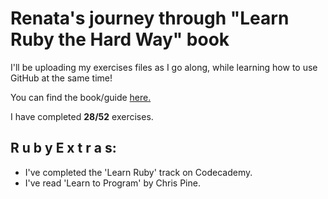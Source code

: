 # Renata's journey through "Learn Ruby the Hard Way" book

I'll be uploading my exercises files as I go along,
while learning how to use GitHub at the same time!

You can find the book/guide [here.](https://learnrubythehardway.org)

I have completed **28/52** exercises.

## R u b y  E x t r a s:

- I've completed the 'Learn Ruby' track on Codecademy.
- I've read 'Learn to Program' by Chris Pine.
